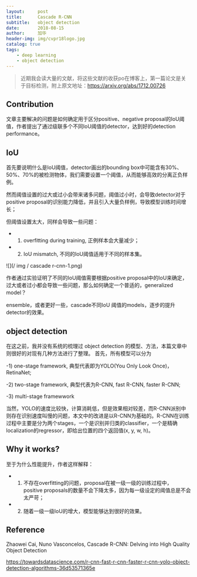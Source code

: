 ```yaml
---
layout:     post
title:      Cascade R-CNN
subtitle:   object detection
date:       2018-08-15
author:     加华
header-img: img/cvpr18logo.jpg
catalog: true
tags:
    - deep learning
    - object detection
---
```


>近期我会读大量的文献，将这些文献的收获po在博客上，第一篇论文是关于目标检测，附上原文地址：https://arxiv.org/abs/1712.00726

## Contribution

文章主要解决的问题是如何确定用于区分positive、negative proposal的IoU阈值，作者提出了通过级联多个不同IoU阈值的detector，达到好的detection performance。

## IoU

首先要说明什么是IoU阈值，detector画出的bounding box中可能含有30%、50%、70%的被检测物体，我们需要设置一个阈值，从而能够高效的分离正负样例。

然而阈值设置的过大或过小会带来诸多问题，阈值过小时，会导致detector对于positive proposal的识别能力降低，并且引入大量负样例，导致模型训练时间增长；

但阈值设置太大，同样会导致一些问题：

- 1) overfitting during training, 正例样本会大量减少；

- 2) IoU mismatch, 不同的IoU阈值适用于不同的样本集。

![](/ img / cascade r-cnn-1.png)

作者通过实验证明了不同的IoU阈值需要根据positive proposal中的IoU来确定，过大或者过小都会导致一些问题，那么如何确定一个普适的，generalized model？

ensemble，或者更好一些，cascade不同IoU 阈值的models，逐步的提升detector的效果。

## object detection

在这之前，我并没有系统的梳理过 object detection 的模型、方法，本篇文章中则很好的对现有几种方法进行了整理。 首先，所有模型可以分为

-1) one-stage framework, 典型代表即为YOLO(You Only Look Once)，RetinaNet;

-2) two-stage framework, 典型代表为R-CNN, fast R-CNN, faster R-CNN;

-3) multi-stage framewwork

当然，YOLO的速度比较快，计算消耗低，但是效果相对较差，而R-CNN派别中则存在识别速度叫慢的问题，本文中的改进是以R-CNN为基础的。R-CNN在训练过程中主要是分为两个stages，一个是识别并归类的classifier，一个是精确localization的regressor，即给出位置的四个返回值(x, y, w, h)。

## Why it works?

至于为什么性能提升，作者这样解释：

- 1) 不存在overfitting的问题，proposal在被一级一级的训练过程中，positive proposals的数量不会下降太多，因为每一级设定的阈值总是不会太严苛；

- 2) 随着一级一级IoU的增大，模型能够达到很好的效果。

## Reference

Zhaowei Cai, Nuno Vasconcelos, Cascade R-CNN: Delving into High Quality Object Detection

https://towardsdatascience.com/r-cnn-fast-r-cnn-faster-r-cnn-yolo-object-detection-algorithms-36d53571365e



